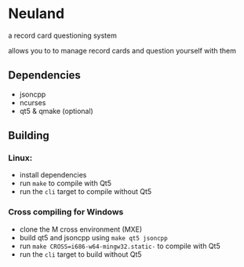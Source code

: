 # Neuland

a record card questioning system

allows you to to manage record cards and question yourself with them

## Dependencies
 - jsoncpp
 - ncurses
 - qt5 & qmake (optional)

## Building

### Linux:
 - install dependencies
 - run `make` to compile with Qt5
 - run the `cli` target to compile without Qt5

### Cross compiling for Windows
 - clone the M cross environment (MXE)
 - build qt5 and jsoncpp using `make qt5 jsoncpp`
 - run `make CROSS=i686-w64-mingw32.static-` to compile with Qt5
 - run the `cli` target to build without Qt5

